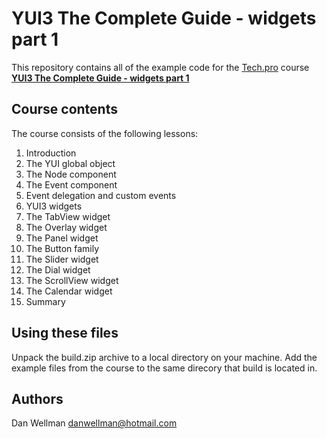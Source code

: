 # YUI3 The Complete Guide - widgets part 1 #

This repository contains all of the example code for the [Tech.pro](http://tech.pro) course [**YUI3 The Complete Guide - widgets part 1**](http://tech.pro/tutorial/1437/yui3-the-complete-guide-widgets-1-lesson-1)

## Course contents ##

The course consists of the following lessons:

1. Introduction
2. The YUI global object
3. The Node component
4. The Event component
5. Event delegation and custom events
6. YUI3 widgets
7. The TabView widget
8. The Overlay widget
9. The Panel widget
10. The Button family
11. The Slider widget
12. The Dial widget
13. The ScrollView widget
14. The Calendar widget
15. Summary

## Using these files ##
Unpack the build.zip archive to a local directory on your machine. Add the example files from the course to the same direcory that build is located in.

## Authors ##
Dan Wellman <danwellman@hotmail.com>
